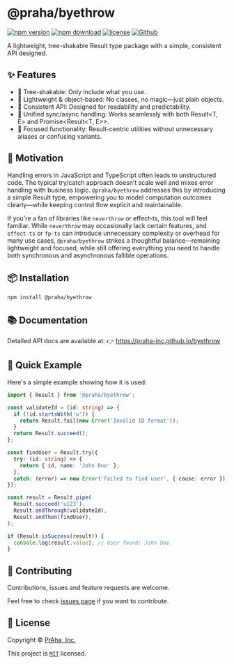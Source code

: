 # @praha/byethrow

[![npm version](https://badge.fury.io/js/@praha%2Fbyethrow.svg)](https://www.npmjs.com/package/@praha/byethrow)
[![npm download](https://img.shields.io/npm/dm/@praha/byethrow.svg)](https://www.npmjs.com/package/@praha/byethrow)
[![license](https://img.shields.io/badge/License-MIT-green.svg)](https://github.com/praha-inc/byethrow/blob/main/LICENSE)
[![Github](https://img.shields.io/github/followers/praha-inc?label=Follow&logo=github&style=social)](https://github.com/orgs/praha-inc/followers)

A lightweight, tree-shakable Result type package with a simple, consistent API designed.

## ✨ Features

- 🌲 Tree-shakable: Only include what you use.
- 🧱 Lightweight & object-based: No classes, no magic—just plain objects.
- 🔄 Consistent API: Designed for readability and predictability.
- 🔀 Unified sync/async handling: Works seamlessly with both Result<T, E> and Promise<Result<T, E>>.
- 🎯 Focused functionality: Result-centric utilities without unnecessary aliases or confusing variants.

## 🧠 Motivation

Handling errors in JavaScript and TypeScript often leads to unstructured code. The typical try/catch approach doesn’t scale well and mixes error handling with business logic. `@praha/byethrow` addresses this by introducing a simple Result type, empowering you to model computation outcomes clearly—while keeping control flow explicit and maintainable.

If you're a fan of libraries like `neverthrow` or effect-ts, this tool will feel familiar. While `neverthrow` may occasionally lack certain features, and `effect-ts` or `fp-ts` can introduce unnecessary complexity or overhead for many use cases, `@praha/byethrow` strikes a thoughtful balance—remaining lightweight and focused, while still offering everything you need to handle both synchronous and asynchronous fallible operations.

## 📦 Installation

```bash
npm install @praha/byethrow
```

## 📚 Documentation

Detailed API docs are available at:
👉 https://praha-inc.github.io/byethrow

## 🚀 Quick Example

Here's a simple example showing how it is used:

```ts
import { Result } from '@praha/byethrow';

const validateId = (id: string) => {
  if (!id.startsWith('u')) {
    return Result.fail(new Error('Invalid ID format'));
  }
  return Result.succeed();
};

const findUser = Result.try({
  try: (id: string) => {
    return { id, name: 'John Doe' };
  },
  catch: (error) => new Error('Failed to find user', { cause: error }),
});

const result = Result.pipe(
  Result.succeed('u123'),
  Result.andThrough(validateId),
  Result.andThen(findUser),
);

if (Result.isSuccess(result)) {
  console.log(result.value); // User found: John Doe
}
```

## 🤝 Contributing

Contributions, issues and feature requests are welcome.

Feel free to check [issues page](https://github.com/praha-inc/byethrow/issues) if you want to contribute.

## 📝 License

Copyright © [PrAha, Inc.](https://www.praha-inc.com/)

This project is [```MIT```](https://github.com/praha-inc/byethrow/blob/main/packages/byethrow/LICENSE) licensed.
